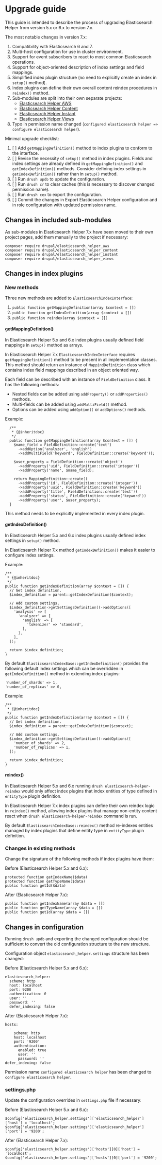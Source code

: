 # Upgrade guide

This guide is intended to describe the process of upgrading
Elasticsearch Helper from version 5.x or 6.x to version 7.x.

The most notable changes in version 7.x:

1. Compatibility with Elasticsearch 6 and 7.
2. Multi-host configuration for use in cluster environment.
3. Support for event subscribers to react to most common Elasticsearch operations.
4. Support for object-oriented description of index settings and field mappings.
5. Simplified index plugin structure (no need to explicitly create an index in `setup()` method).
6. Index plugins can define their own overall content reindex procedures in `reindex()` method.
7. Sub-modules are split into their own separate projects:
    * [Elasticsearch Helper AWS](https://drupal.org/project/elasticsearch_helper_aws)
    * [Elasticsearch Helper Content](https://www.drupal.org/project/elasticsearch_helper_content)
    * [Elasticsearch Helper Instant](https://www.drupal.org/project/elasticsearch_helper_instant)
    * [Elasticsearch Helper Views](https://www.drupal.org/project/elasticsearch_helper_views)
8. Typo in permission name changed (`configured elasticsearch helper => configure elasticsearch helper`).

Minimal upgrade checklist:
1. [ ] Add `getMappingDefinition()` method to index plugins to conform to the interface.
2. [ ] Revise the necessity of `setup()` method in index plugins. Fields and index settings are
already defined in `getMappingDefinition()` and `getIndexDefinition()` methods. Consider defining
index settings in `getIndexDefinition()` rather than in `setup()` method.
3. [ ] Run `drush updb` to update the configuration.
4. [ ] Run `drush cr` to clear caches (this is necessary to discover changed permission name).
5. [ ] Run `drush cex` to export the configuration.
6. [ ] Commit the changes in Export Elasticsearch Helper configuration and in role configuration
with updated permission name.

## Changes in included sub-modules

As sub-modules in Elasticsearch Helper 7.x have been moved to their own project pages, add them
manually to the project if necessary:

```
composer require drupal/elasticsearch_helper_aws
composer require drupal/elasticsearch_helper_content
composer require drupal/elasticsearch_helper_instant
composer require drupal/elasticsearch_helper_views
```

## Changes in index plugins

### New methods

Three new methods are added to `ElasticsearchIndexInterface`:

1. `public function getMappingDefinition(array $context = [])`
2. `public function getIndexDefinition(array $context = [])`
3. `public function reindex(array $context = [])`

#### getMappingDefinition()

In Elasticsearch Helper 5.x and 6.x index plugins usually defined field mappings in `setup()`
method as arrays.

In Elasticsearch Helper 7.x `ElasticsearchIndexInterface` requires `getMappingDefinition()`
method to be present in all implementation classes. This method should return an instance of
`MappindDefinition` class which contains index field mappings described in an object oriented way.

Each field can be described with an instance of `FieldDefinition` class. It has the following methods:
* Nested fields can be added using `addProperty()` or `addProperties()` methods.
* Multi-fields can be added using `addMultiField()` method.
* Options can be added using `addOption()` or `addOptions()` methods.

Example:

```
  /**
   * {@inheritdoc}
   */
  public function getMappingDefinition(array $context = []) {
    $name_field = FieldDefinition::create('text')
      ->addOption('analyzer', 'english')
      ->addMultiField('keyword', FieldDefinition::create('keyword'));

    $user_property = FieldDefinition::create('object')
      ->addProperty('uid', FieldDefinition::create('integer'))
      ->addProperty('name', $name_field);

    return MappingDefinition::create()
      ->addProperty('id', FieldDefinition::create('integer'))
      ->addProperty('uuid', FieldDefinition::create('keyword'))
      ->addProperty('title', FieldDefinition::create('text'))
      ->addProperty('status', FieldDefinition::create('keyword'))
      ->addProperty('user', $user_property);
  }
```

This method needs to be explicitly implemented in every index plugin.

#### getIndexDefinition()

In Elasticsearch Helper 5.x and 6.x index plugins usually defined index settings in `setup()`
method.

In Elasticsearch Helper 7.x method `getIndexDefinition()` makes it easier to configure index settings.

Example:

```
/**
 * {@inheritdoc}
 */
public function getIndexDefinition(array $context = []) {
  // Get index definition.
  $index_definition = parent::getIndexDefinition($context);

  // Add custom settings.
  $index_definition->getSettingsDefinition()->addOptions([
    'analysis' => [
      'analyzer' => [
        'english' => [
          'tokenizer' => 'standard',
        ],
      ],
    ],
  ]);

  return $index_definition;
}
```

By default `ElasticsearchIndexBase::getIndexDefinition()` provides the following
default index settings which can be overridden in `getIndexDefinition()` method in extending index plugins:

```
'number_of_shards' => 1,
'number_of_replicas' => 0,
```

Example:

```
/**
 * {@inheritdoc}
 */
public function getIndexDefinition(array $context = []) {
  // Get index definition.
  $index_definition = parent::getIndexDefinition($context);

  // Add custom settings.
  $index_definition->getSettingsDefinition()->addOptions([
    'number_of_shards' => 2,
    'number_of_replicas' => 1,
  ]);

  return $index_definition;
}
```

#### reindex()

In Elasticsearch Helper 5.x and 6.x running `drush elasticsearch-helper-reindex` would only affect index plugins
that index entities of type defined in `entityType` plugin definition.

In Elasticsearch Helper 7.x index plugins can define their own reindex logic in `reindex()` method, allowing index
plugins that manage non-entity content react when `drush elasticsearch-helper-reindex` command is run.

By default `ElasticsearchIndexBase::reindex()` method re-indexes entities managed by index plugins that define entity
type in `entityType` plugin definition.

### Changes in existing methods

Change the signature of the following methods if index plugins have them:

Before (Elasticsearch Helper 5.x and 6.x):

```
protected function getIndexName($data)
protected function getTypeName($data)
public function getId($data)
```

After (Elasticsearch Helper 7.x):

```
public function getIndexName(array $data = [])
public function getTypeName(array $data = [])
public function getId(array $data = [])
```

## Changes in configuration

Running `drush updb` and exporting the changed configuration should be sufficient
to convert the old configuration structure to the new structure.

Configuration object `elasticsearch_helper.settings` structure has been changed:

Before (Elasticsearch Helper 5.x and 6.x):

```
elasticsearch_helper:
  scheme: http
  host: localhost
  port: 9200
  authentication: 0
  user: ''
  password: ''
  defer_indexing: false
```

After (Elasticsearch Helper 7.x):

```
hosts:
  -
    scheme: http
    host: localhost
    port: '9200'
    authentication:
      enabled: true
      user: ''
      password: ''
defer_indexing: false
```

Permission name `configured elasticsearch helper` has been changed to `configure elasticsearch helper`.

### settings.php

Update the configuration overrides in `settings.php` file if necessary:

Before (Elasticsearch Helper 5.x and 6.x):

 ```
 $config['elasticsearch_helper.settings']['elasticsearch_helper']['host'] = 'localhost';
 $config['elasticsearch_helper.settings']['elasticsearch_helper']['port'] = '9200';
 ```

After (Elasticsearch Helper 7.x):

 ```
 $config['elasticsearch_helper.settings']['hosts'][0]['host'] = 'localhost';
 $config['elasticsearch_helper.settings']['hosts'][0]['port'] = '9200';
 ```
